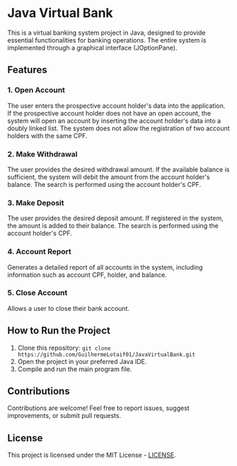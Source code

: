 # Java Virtual Bank

This is a virtual banking system project in Java, designed to provide essential functionalities for banking operations. The entire system is implemented through a graphical interface (JOptionPane).

## Features

### 1. Open Account
The user enters the prospective account holder's data into the application. If the prospective account holder does not have an open account, the system will open an account by inserting the account holder's data into a doubly linked list. The system does not allow the registration of two account holders with the same CPF.

### 2. Make Withdrawal
The user provides the desired withdrawal amount. If the available balance is sufficient, the system will debit the amount from the account holder's balance. The search is performed using the account holder's CPF.

### 3. Make Deposit
The user provides the desired deposit amount. If registered in the system, the amount is added to their balance. The search is performed using the account holder's CPF.

### 4. Account Report
Generates a detailed report of all accounts in the system, including information such as account CPF, holder, and balance.

### 5. Close Account
Allows a user to close their bank account.

## How to Run the Project
1. Clone this repository: `git clone https://github.com/GuilhermeLotaif01/JavaVirtualBank.git`
2. Open the project in your preferred Java IDE.
3. Compile and run the main program file.

## Contributions
Contributions are welcome! Feel free to report issues, suggest improvements, or submit pull requests.

## License

This project is licensed under the MIT License - [LICENSE](https://github.com/GuilhermeLotaif01/JavaVirtualBank/blob/main/LICENSE).
